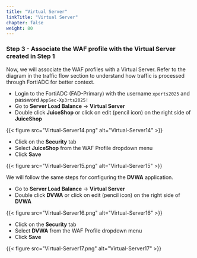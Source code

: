 ```yaml
---
title: "Virtual Server"
linkTitle: "Virtual Server"
chapter: false
weight: 80
---
```


### Step 3 - Associate the WAF profile with the Virtual Server created in Step 1

Now, we will associate the WAF profiles with a Virtual Server. Refer to the diagram in the traffic flow section to understand how traffic is processed through FortiADC for better context.

* Login to the FortiADC (FAD-Primary) with the username ```xperts2025``` and password ```AppSec-Xp3rts2025!```
* Go to **Server Load Balance** → **Virtual Server**
* Double click **JuiceShop** or click on edit (pencil icon) on the right side of **JuiceShop** 

{{< figure src="Virtual-Server14.png" alt="Virtual-Server14" >}}

* Click on the **Security** tab 
* Select **JuiceShop** from the WAF Profile dropdown menu
* Click **Save**

{{< figure src="Virtual-Server15.png" alt="Virtual-Server15" >}}

We will follow the same steps for configuring the **DVWA** application. 

* Go to **Server Load Balance** → **Virtual Server**
* Double click **DVWA** or click on edit (pencil icon) on the right side of **DVWA** 

{{< figure src="Virtual-Server16.png" alt="Virtual-Server16" >}}

* Click on the **Security** tab 
* Select **DVWA** from the WAF Profile dropdown menu
* Click **Save**

{{< figure src="Virtual-Server17.png" alt="Virtual-Server17" >}}

